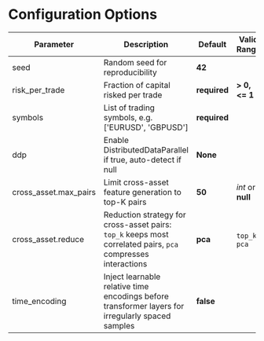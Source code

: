 # Configuration Options

| Parameter | Description | Default | Valid Range |
| --- | --- | --- | --- |
| seed | Random seed for reproducibility | **42** |  |
| risk_per_trade | Fraction of capital risked per trade | **required** | **> 0, <= 1** |
| symbols | List of trading symbols, e.g. ['EURUSD', 'GBPUSD'] | **required** |  |
| ddp | Enable DistributedDataParallel if true, auto-detect if null | **None** |  |
| cross_asset.max_pairs | Limit cross-asset feature generation to top-K pairs | **50** | *int* or **null** |
| cross_asset.reduce | Reduction strategy for cross-asset pairs: `top_k` keeps most correlated pairs, `pca` compresses interactions | **pca** | `top_k`, `pca` |
| time_encoding | Inject learnable relative time encodings before transformer layers for irregularly spaced samples | **false** |  |
